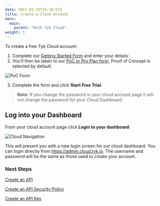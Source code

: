 ```yaml
---
date: 2017-03-15T15:10:57Z
title: Create a Cloud Account
menu: 
  main:
    parent: "With Tyk Cloud"
weight: 1
---
```


To create a free Tyk Cloud account:

1. Complete our [Getting Started Form](https://pages.tyk.io/get-started-with-tyk) and enter your details:
2. You'll then be taken to our [PoC or Pro Plan form](https://signup.tyk.io/api-gateway/cloud/#cloud). Proof of Concept is selected by default.

![PoC Form](/docs/img/dashboard/system-management/poc_select.png)

3. Complete the form and click **Start Free Trial**.

> **Note:** If you change the password in your cloud account page it will not change the password for your Cloud Dashboard.

## <a name="log-into-your-cloud-dashboard"></a> Log into your Dashboard

From your cloud account page click **Login to your dashboard**:

![Cloud Navigation](/docs/img/dashboard/system-management/new_account_overview.png)

This will present you with a new login screen for our cloud dashboard. You can login directly from <https://admin.cloud.tyk.io>. The username and password will be the same as those used to create your account.

### Next Steps

[Create an API](https://tyk.io/docs/try-out-tyk/tutorials/create-api/)

[Create an API Security Policy](/docs/try-out-tyk/tutorials/create-security-policy/)

[Create an API Key](/docs/try-out-tyk/tutorials/create-api-key/)


